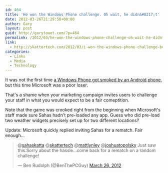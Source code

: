 ```yaml
---
id: 464
title: 'He won the Windows Phone challenge. Oh wait, he didn&#8217;t'
date: 2012-03-26T21:29:58+00:00
author: Gary
layout: post
guid: http://garytouet.com/?p=464
permalink: /2012/03/he-won-the-windows-phone-challenge-oh-wait-he-didnt/
link:
  - http://skattertech.com/2012/03/i-won-the-windows-phone-challenge-but-lost-just-because/
categories:
  - Links
  - Media
  - Technology
---
```

It was not the first time <a href="http://www.youtube.com/watch?v=kQjGe53zw6w">a Windows Phone got smoked by an Android phone</a>, but this time Microsoft was a poor loser.

That's a shame when your marketing campaign invites users to challenge your staff in what you would expect to be a fair comeptition.


Note that the game was crooked right from the beginning when Microsoft's staff made sure Sahas hadn't pre-loaded any app. Guess who did pre-load two weather widgets precisely set up for two different locations?

Update: Microsoft quickly replied inviting Sahas for a rematch. Fair enough…

<blockquote class="twitter-tweet"><p>@<a href="https://twitter.com/sahaskatta">sahaskatta</a> @<a href="https://twitter.com/skattertech">skattertech</a> @<a href="https://twitter.com/mattlynley">mattlynley</a> @<a href="https://twitter.com/joshuatopolsky">joshuatopolsky</a> Just saw this.Sorry about the hassle...come back for a rematch on a random challenge!</p>&mdash; Ben Rudolph (@BenThePCGuy) <a href="https://twitter.com/BenThePCGuy/status/184123838949359616" data-datetime="2012-03-26T03:45:18+00:00">March 26, 2012</a></blockquote>
<script src="//platform.twitter.com/widgets.js" charset="utf-8"></script>
